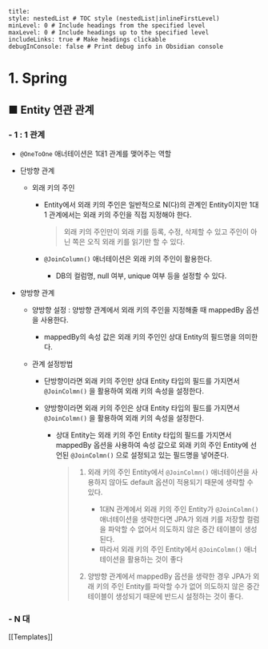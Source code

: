 ```table-of-contents
title: 
style: nestedList # TOC style (nestedList|inlineFirstLevel)
minLevel: 0 # Include headings from the specified level
maxLevel: 0 # Include headings up to the specified level
includeLinks: true # Make headings clickable
debugInConsole: false # Print debug info in Obsidian console
```

# 1. Spring
## ■ Entity 연관 관계
### - 1 : 1 관계
- `@OneToOne` 애너테이션은 1대1 관계를 맺어주는 역할
  
- 단방향 관계
	- 외래 키의 주인
		- Entity에서 외래 키의 주인은 일반적으로 N(다)의 관계인 Entity이지만 1대1 관계에서는 외래 키의 주인을 직접 지정해야 한다.
		  >외래 키의 주인만이 외래 키를 등록, 수정, 삭제할 수 있고 주인이 아닌 쪽은 오직 외래 키를 읽기만 할 수 있다.
		  
		- `@JoinColumn()` 애너테이션은 외래 키의 주인이 활용한다.
			- DB의 컬럼명, null 여부, unique 여부 등을 설정할 수 있다.
			  
- 양방향 관계
	- 양방향 설정 : 양방향 관계에서 외래 키의 주인을 지정해줄 때 mappedBy 옵션을 사용한다.
		- mappedBy의 속성 값은 외래 키의 주인인 상대 Entity의 필드명을 의미한다.
		  
	- 관계 설정방법
		- 단방향이라면 외래 키의 주인만 상대 Entity 타입의 필드를 가지면서 `@JoinColmn()` 을 활용하여 외래 키의 속성을 설정한다.
		  
		- 양방향이라면 외래 키의 주인은 상대 Entity 타입의 필드를 가지면서 `@JoinColmn()` 을
		  활용하여 외래 키의 속성을 설정한다.
			- 상대 Entity는 외래 키의 주인 Entity 타입의 필드를 가지면서 mappedBy 옵션을 사용하여 속성 값으로 외래 키의 주인 Entity에 선언된 `@JoinColmn()` 으로 설정되고 있는 필드명을 넣어준다.
			  > 1. 외래 키의 주인 Entity에서 `@JoinColmn()` 애너테이션을 사용하지 않아도 default 옵션이 적용되기 때문에 생략할 수 있다. 
			  >    - 1대N 관계에서 외래 키의 주인 Entity가 `@JoinColmn()` 애너테이션을 생략한다면 JPA가 외래 키를 저장할 컬럼을 파악할 수 없어서 의도하지 않은 중간 테이블이 생성된다.
			  >    - 따라서 외래 키의 주인 Entity에서 `@JoinColmn()` 애너테이션을 활용하는 것이 좋다
			  >      
			  > 2. 양방향 관계에서 mappedBy 옵션을 생략한 경우 JPA가 외래 키의 주인 Entity를 파악할 수가 없어 의도하지 않은 중간 테이블이 생성되기 때문에 반드시 설정하는 것이 좋다.

### - N 대 





[[Templates]]
